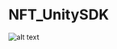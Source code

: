 # NFT_UnitySDK

![alt text](https://github.com/nftport/nftport-unity/blob/master/Readme-Assets/Port_unity_early.png)
